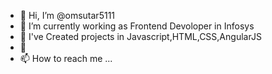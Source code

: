- 👋 Hi, I’m @omsutar5111
- 👀 I’m currently working as Frontend Devoloper in Infosys
- 🌱 I've Created projects in Javascript,HTML,CSS,AngularJS 
- 💞️
- 📫 How to reach me ...

<!---
omsutar5111/omsutar5111 is a ✨ special ✨ repository because its `README.md` (this file) appears on your GitHub profile.
You can click the Preview link to take a look at your changes.
--->
